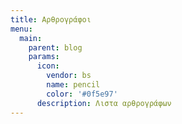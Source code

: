 ```yaml
---
title: Αρθρογράφοι
menu:
  main:
    parent: blog
    params:
      icon:
        vendor: bs
        name: pencil
        color: '#0f5e97'
      description: Λιστα αρθρογράφων
---
```

